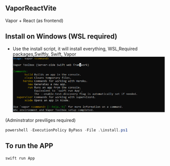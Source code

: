 ## VaporReactVite

Vapor + React (as frontend)


## Install on Windows (WSL required)
* Use the install script, it will install everything, WSL,Required packages,Swiftly, Swift, Vapor
![alt text](screenshots/image.png)

(Adminstrator previliges required)
```powershell
powershell -ExecutionPolicy ByPass -File .\install.ps1
```

## To run the APP
```powershell
swift run App
```
